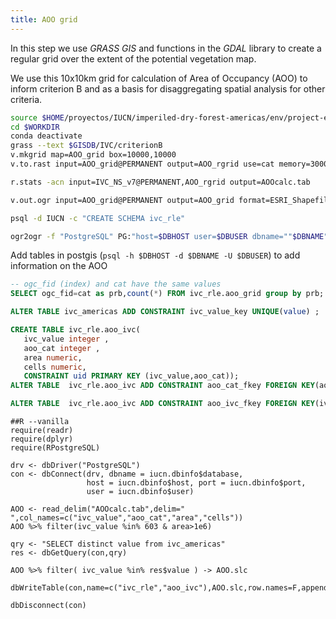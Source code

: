 ```yaml
---
title: AOO grid
---
```


In this step we use _GRASS GIS_  and functions in the _GDAL_ library to create a regular grid over the extent of the potential vegetation map.

We use this 10x10km grid for calculation of Area of Occupancy (AOO) to inform criterion B and as a basis for disaggregating spatial analysis for other criteria.

```sh
source $HOME/proyectos/IUCN/imperiled-dry-forest-americas/env/project-env.sh
cd $WORKDIR
conda deactivate
grass --text $GISDB/IVC/criterionB
v.mkgrid map=AOO_grid box=10000,10000
v.to.rast input=AOO_grid@PERMANENT output=AOO_rgrid use=cat memory=3000

r.stats -acn input=IVC_NS_v7@PERMANENT,AOO_rgrid output=AOOcalc.tab

v.out.ogr input=AOO_grid@PERMANENT output=AOO_grid format=ESRI_Shapefile

psql -d IUCN -c "CREATE SCHEMA ivc_rle"

ogr2ogr -f "PostgreSQL" PG:"host=$DBHOST user=$DBUSER dbname=""$DBNAME""" -lco SCHEMA=ivc_rle AOO_grid AOO_grid -nln aoo_grid


```

Add tables in postgis (`psql -h $DBHOST -d $DBNAME -U $DBUSER`) to add information on the AOO

```sql
-- ogc_fid (index) and cat have the same values
SELECT ogc_fid=cat as prb,count(*) FROM ivc_rle.aoo_grid group by prb;

ALTER TABLE ivc_americas ADD CONSTRAINT ivc_value_key UNIQUE(value) ;

CREATE TABLE ivc_rle.aoo_ivc(
   ivc_value integer ,
   aoo_cat integer ,
   area numeric,
   cells numeric,
   CONSTRAINT uid PRIMARY KEY (ivc_value,aoo_cat));
ALTER TABLE  ivc_rle.aoo_ivc ADD CONSTRAINT aoo_cat_fkey FOREIGN KEY(aoo_cat) REFERENCES ivc_rle.aoo_grid(ogc_fid) ON DELETE CASCADE ON UPDATE CASCADE;

ALTER TABLE  ivc_rle.aoo_ivc ADD CONSTRAINT aoo_ivc_fkey FOREIGN KEY(ivc_value) REFERENCES ivc_americas(value) ON DELETE CASCADE ON UPDATE CASCADE;

```


```{r}
##R --vanilla
require(readr)
require(dplyr)
require(RPostgreSQL)

drv <- dbDriver("PostgreSQL")
con <- dbConnect(drv, dbname = iucn.dbinfo$database,
                 host = iucn.dbinfo$host, port = iucn.dbinfo$port,
                 user = iucn.dbinfo$user)

AOO <- read_delim("AOOcalc.tab",delim=" ",col_names=c("ivc_value","aoo_cat","area","cells"))
AOO %>% filter(ivc_value %in% 603 & area>1e6)

qry <- "SELECT distinct value from ivc_americas"
res <- dbGetQuery(con,qry)

AOO %>% filter( ivc_value %in% res$value ) -> AOO.slc

dbWriteTable(con,name=c("ivc_rle","aoo_ivc"),AOO.slc,row.names=F,append=T)

dbDisconnect(con)
```
